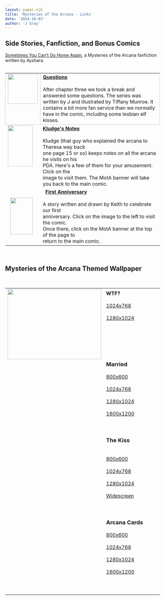 ```yaml
---
layout: paper.njk
title: 'Mysteries of the Arcana - Links'
date: '2024-10-03'
author: 'J Gray'
---
```


<h2>Side Stories, Fanfiction, and Bonus Comics</h2>
<a href="http://www.fanfiction.net/s/5949170/1/Sometimes_you_cant_go_home_again">Sometimes You Can't Go Home Again</a>, a Mysteries of the Arcana fanfiction written by Ayshara. <br>
<br>
<table style="border: 0px none;">
  <tbody>
    <tr>
      <td style="vertical-align: top; border: 1px dashed #AAAAAA;">
        <a name="" target="" classname="" class="" href="/comics/376">
          <img style="width: 97px; height: 97px;" alt="" src="/extras/qmark.png" border="0" hspace="" vspace="">
        </a>
        <br>
      </td>
      <td style="vertical-align: top; border: 1px dashed #AAAAAA;">
        <span style="font-weight: bold;">
          <a name="" target="" classname="" class="" href="/comics/376">Questions</a>
        </span>
        <br>
        <br>After chapter three we took a break and answered some questions. The series was written by J and illustrated by Tiffany Munroe. It contains a bit more fan service than we normally have in the comic, including some lesbian elf kisses. <br>
      </td>
    </tr>
    <tr>
      <td style="vertical-align: top;">
        <a name="" target="" classname="" class="" href="/comics/142">
          <img style="width: 81px; height: 133px;" alt="" src="/img/142.jpg" border="0" hspace="" vspace="">
        </a>
        <br>
      </td>
      <td style="vertical-align: top;">
        <span style="font-weight: bold;">
          <a name="" target="" classname="" class="" href="/comics/142">Kludge's Notes</a>
        </span>
        <br>
        <br>Kludge (that guy who explained the arcana to Theresa way back <br>one page 15 or so) keeps notes on all the arcana he visits on his <br>PDA. Here's a few of them for your amusement. Click on the <br>image to visit them. The MotA banner will take you back to the main comic. <br>
      </td>
    </tr>
    <tr>
      <td style=" " prev="">&nbsp; <a href="/comics/135">
          <img style="width: 73px; height: 119px;" alt="" src="/img/135.jpg" border="0" hspace="" vspace="">
        </a>
      </td>
      <td style=" " prev="">&nbsp; <span style="font-weight: bold;">
          <a href="/comics/135">First Anniversary</a>
        </span>
        <br>
        <br>A story written and drawn by Keith to celebrate our first <br>anniversary. Click on the image to the left to visit the comic. <br>Once there, click on the MotA banner at the top of the page to <br>return to the main comic. <br>
      </td>
    </tr>
  </tbody>
</table>
<br>
<h2>Mysteries of the Arcana Themed Wallpaper</h2>
<br>
<table style="border: 0px dashed #AAAAAA;" prev="">
  <tbody>
    <tr>
      <td style=" " prev="">
        <img style="width: 305px; height: 228px;" alt="" src="/extras/wtfpreview.jpg" border="0" hspace="" vspace="">
        <br>
      </td>
      <td style="border: 0px dashed #AAAAAA;">
        <div style="text-align: left;">
          <font style="font-weight: bold;" size="3">WTF?</font>
          <br>
        </div>
        <br>
        <span style="font-weight: normal;"></span>
        <a href="/extras/SeptWallpaper1024.jpg">1024x768</a>
        <br style="font-weight: normal;">
        <br style="font-weight: normal;">
        <span style="font-weight: normal;"></span>
        <a href="/extras/SeptWall1280.jpg">1280x1024</a>
        <br>
        <br>
        <br>
        <br>
        <br>
        <br>
        <br>
      </td>
    </tr>
    <tr>
      <td style=" " prev="">&nbsp; <img alt="" src="/extras/MarriedPreview.jpg" border="0" hspace="" vspace="">
        <br>
      </td>
      <td style=" " prev="">
        <font size="4">
          <span style="font-weight: bold;">Married</span>
        </font>
        <br>
        <br>
        <a href="/extras/married800.jpg">800x600</a>
        <br>
        <br>
        <a href="/extras/married1024.jpg">1024x768</a>
        <br>
        <br>
        <a href="/extras/married1280.jpg">1280x1024</a>
        <br>
        <br>
        <a href="/extras/married1600.jpg">1600x1200</a>
        <br>
        <br>
        <br>
        <br>
      </td>
    </tr>
    <tr>
      <td style=" " prev="">&nbsp; <img alt="" src="/extras/TheKisspreview.jpg" border="0" hspace="" vspace="">
      </td>
      <td style=" " prev="">
        <font size="4">
          <span style="font-weight: bold;">The Kiss</span>
        </font>&nbsp;&nbsp;&nbsp;&nbsp;&nbsp;&nbsp;&nbsp;&nbsp;&nbsp;&nbsp;&nbsp;&nbsp;&nbsp;&nbsp;&nbsp;&nbsp;&nbsp;&nbsp;&nbsp;&nbsp;&nbsp;&nbsp;&nbsp;&nbsp;&nbsp;&nbsp;&nbsp;&nbsp;&nbsp;&nbsp;&nbsp;&nbsp;&nbsp;&nbsp;&nbsp;&nbsp;&nbsp; <br>
        <br>
        <a href="/extras/TheKiss800.jpg">800x600</a>
        <br>
        <br>
        <a href="/extras/TheKiss1024.jpg">1024x768</a>
        <br>
        <br>
        <a href="/extras/TheKiss1280.jpg">1280x1024</a>
        <br>
        <br>
        <a href="/extras/TheKissWallWidescreen.jpg">Widescreen</a>
        <br>
        <br>
        <br>
        <br>
      </td>
    </tr>
    <tr>
      <td style=" " prev="">&nbsp; <img alt="" src="/extras/arcanaspreview.jpg" border="0" hspace="" vspace="">
      </td>
      <td style=" " prev="">
        <font size="4">
          <span style="font-weight: bold;">Arcana Cards</span>
        </font>
        <br>
        <br>
        <a href="/extras/arcanas800x600.jpg">800x600</a>
        <br>
        <br>
        <a href="/extras/arcanas1024x768.jpg">1024x768</a>
        <br>
        <br>
        <a href="/extras/arcanas1280x1024.jpg">1280x1024</a>
        <br>
        <br>
        <a href="/extras/arcanas1600x1200.jpg">1600x1200</a>
        <br>
        <br>
        <br>
        <br>
      </td>
    </tr>
  </tbody>
</table>
